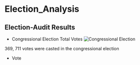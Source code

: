 # Election_Analysis
## Election-Audit Results
* Congressional Election Total Votes 
![Congressional Election](https://user-images.githubusercontent.com/58860105/132144990-757f3fe4-09b1-454d-a394-d9c61c1b7228.png)

369, 711 votes were casted in the congressional election 
*  Vote   
